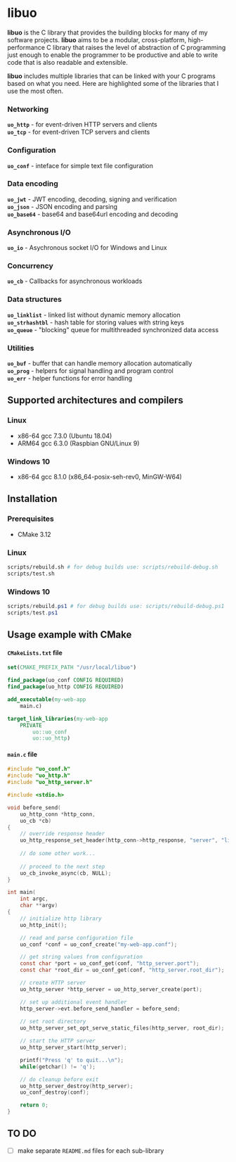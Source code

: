 # libuo

**libuo** is the C library that provides the building blocks for many of my software projects. **libuo** aims to be a modular, cross-platform, high-performance C library that raises the level of abstraction of C programming just enough to enable the programmer to be productive and able to write code that is also readable and extensible.

**libuo** includes multiple libraries that can be linked with your C programs based on what you need. Here are highlighted some of the libraries that I use the most often.

### Networking
**`uo_http`** - for event-driven HTTP servers and clients  
**`uo_tcp`** - for event-driven TCP servers and clients

### Configuration
**`uo_conf`** - inteface for simple text file configuration

### Data encoding
**`uo_jwt`** - JWT encoding, decoding, signing and verification  
**`uo_json`** - JSON encoding and parsing  
**`uo_base64`** - base64 and base64url encoding and decoding

### Asynchronous I/O
**`uo_io`** - Asychronous socket I/O for Windows and Linux  

### Concurrency
**`uo_cb`** - Callbacks for asynchronous workloads  

### Data structures
**`uo_linklist`** - linked list without dynamic memory allocation  
**`uo_strhashtbl`** - hash table for storing values with string keys  
**`uo_queue`** - "blocking" queue for multithreaded synchronized data access 

### Utilities
**`uo_buf`** - buffer that can handle memory allocation automatically  
**`uo_prog`** - helpers for signal handling and program control  
**`uo_err`** - helper functions for error handling

## Supported architectures and compilers

### Linux
 - x86-64 gcc 7.3.0 (Ubuntu 18.04)
 - ARM64 gcc 6.3.0 (Raspbian GNU/Linux 9)

### Windows 10
 - x86-64 gcc 8.1.0 (x86_64-posix-seh-rev0, MinGW-W64)

## Installation

### Prerequisites
 - CMake 3.12

### Linux

```bash
scripts/rebuild.sh # for debug builds use: scripts/rebuild-debug.sh
scripts/test.sh
```

### Windows 10

```powershell
scripts/rebuild.ps1 # for debug builds use: scripts/rebuild-debug.ps1
scripts/test.ps1
```

## Usage example with CMake

#### `CMakeLists.txt` file

```cmake
set(CMAKE_PREFIX_PATH "/usr/local/libuo")

find_package(uo_conf CONFIG REQUIRED)
find_package(uo_http CONFIG REQUIRED)

add_executable(my-web-app
    main.c)

target_link_libraries(my-web-app
    PRIVATE
        uo::uo_conf
        uo::uo_http)
```

#### `main.c` file

```c
#include "uo_conf.h"
#include "uo_http.h"
#include "uo_http_server.h"

#include <stdio.h>

void before_send(
    uo_http_conn *http_conn,
    uo_cb *cb)
{
    // override response header
    uo_http_response_set_header(http_conn->http_response, "server", "libuo http");
    
    // do some other work...
    
    // proceed to the next step
    uo_cb_invoke_async(cb, NULL);
}

int main(
    int argc, 
    char **argv)
{
    // initialize http library
    uo_http_init();

    // read and parse configuration file
    uo_conf *conf = uo_conf_create("my-web-app.conf");

    // get string values from configuration
    const char *port = uo_conf_get(conf, "http_server.port");
    const char *root_dir = uo_conf_get(conf, "http_server.root_dir");

    // create HTTP server
    uo_http_server *http_server = uo_http_server_create(port);

    // set up additional event handler
    http_server->evt.before_send_handler = before_send;
    
    // set root directory
    uo_http_server_set_opt_serve_static_files(http_server, root_dir);

    // start the HTTP server
    uo_http_server_start(http_server);

    printf("Press 'q' to quit...\n");
    while(getchar() != 'q');

    // do cleanup before exit
    uo_http_server_destroy(http_server);
    uo_conf_destroy(conf);

    return 0;
}
```

## TO DO

- [ ] make separate `README.md` files for each sub-library
